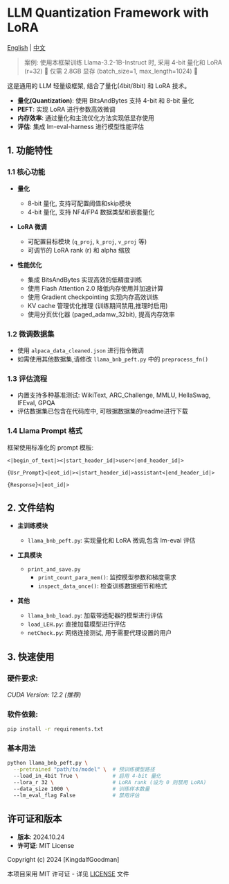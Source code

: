 # LLM Quantization Framework with LoRA

[English](README.md) | [中文](README_zh-CN.md)

> 案例: 使用本框架训练 Llama-3.2-1B-Instruct 时, 采用 4-bit 量化和 LoRA (r=32) 
> :rocket: 仅需 2.8GB 显存 (batch_size=1, max_length=1024) :rocket:

这是通用的 LLM 轻量级框架, 结合了量化(4bit/8bit) 和 LoRA 技术。

- **量化(Quantization)**: 使用 BitsAndBytes 支持 4-bit 和 8-bit 量化
- **PEFT**: 实现 LoRA 进行参数高效微调
- **内存效率**: 通过量化和主流优化方法实现低显存使用
- **评估**: 集成 lm-eval-harness 进行模型性能评估

## 1. 功能特性

### 1.1 核心功能

- **量化**
  - 8-bit 量化, 支持可配置阈值和skip模块
  - 4-bit 量化, 支持 NF4/FP4 数据类型和嵌套量化

- **LoRA 微调**
  - 可配置目标模块 (`q_proj`, `k_proj`, `v_proj` 等)
  - 可调节的 LoRA rank (r) 和 alpha 缩放

- **性能优化**
  - 集成 BitsAndBytes 实现高效的低精度训练
  - 使用 Flash Attention 2.0 降低内存使用并加速计算
  - 使用 Gradient checkpointing 实现内存高效训练
  - KV cache 管理优化推理 (训练期间禁用,推理时启用)
  - 使用分页优化器 (paged_adamw_32bit), 提高内存效率

### 1.2 微调数据集

- 使用 `alpaca_data_cleaned.json` 进行指令微调
- 如需使用其他数据集,请修改 `llama_bnb_peft.py` 中的 `preprocess_fn()`

### 1.3 评估流程

- 内置支持多种基准测试: WikiText, ARC_Challenge, MMLU, HellaSwag, IFEval, GPQA
- 评估数据集已包含在代码库中, 可根据数据集的readme进行下载

### 1.4 Llama Prompt 格式

框架使用标准化的 prompt 模板:

```
<|begin_of_text|><|start_header_id|>user<|end_header_id|>

{Usr_Prompt}<|eot_id|><|start_header_id|>assistant<|end_header_id|>

{Response}<|eot_id|>
```

## 2. 文件结构

- **主训练模块**
  - `llama_bnb_peft.py`: 实现量化和 LoRA 微调,包含 lm-eval 评估

- **工具模块**
  - `print_and_save.py`
    - `print_count_para_mem()`: 监控模型参数和梯度需求
    - `inspect_data_once()`: 检查训练数据细节和格式

- **其他**
  - `llama_bnb_load.py`: 加载带适配器的模型进行评估
  - `load_LEH.py`: 直接加载模型进行评估
  - `netCheck.py`: 网络连接测试, 用于需要代理设置的用户

## 3. 快速使用

### 硬件要求:
*CUDA Version: 12.2 (推荐)*

### 软件依赖:
```bash
pip install -r requirements.txt
```

### 基本用法

```bash
python llama_bnb_peft.py \
  --pretrained "path/to/model" \  # 预训练模型路径
  --load_in_4bit True \           # 启用 4-bit 量化
  --lora_r 32 \                   # LoRA rank (设为 0 则禁用 LoRA)
  --data_size 1000 \              # 训练样本数量
  --lm_eval_flag False            # 禁用评估
```

## 许可证和版本
- **版本**: 2024.10.24
- **许可证**: MIT License

Copyright (c) 2024 [KingdalfGoodman]

本项目采用 MIT 许可证 - 详见 [LICENSE](LICENSE) 文件
